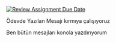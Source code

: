 [![Review Assignment Due Date](https://classroom.github.com/assets/deadline-readme-button-22041afd0340ce965d47ae6ef1cefeee28c7c493a6346c4f15d667ab976d596c.svg)](https://classroom.github.com/a/khdR1ox7)

Ödevde Yazılan Mesajı kırmıya çalışıyoruz

Ben bütün mesajları konola yazdırıyorum
